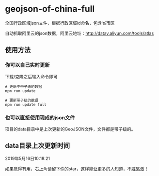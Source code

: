 # geojson-of-china-full
全国行政区域json文件，根据行政区域id命名，包含省市区

自动抓取阿里云的json数据，阿里云地址：http://datav.aliyun.com/tools/atlas

## 使用方法

### 你可以自己实时更新
下载/克隆之后输入命令即可

```
# 更新不带子级的数据
npm run update

# 更新带子级的数据
npm run update full
```

### 也可以直接使用现成的json文件
项目的data目录中是上次更新的GeoJSON文件，文件都是带子级的。

## data目录上次更新时间
2019年5月16日10:18:21  


如果觉得有用，右上角请留下你的star，这样能让更多的人知道，不胜感激！
